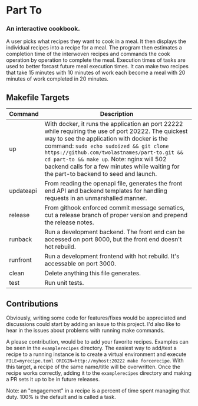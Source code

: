 # Part To

### An interactive cookbook.

A user picks what recipes they want to cook in a meal. It then displays the individual recipes into a recipe for a meal. The program then estimates a completion time of the interwoven recipes and commands the cook operation by operation to complete the meal. Execution times of tasks are used to better forcast future meal execution times. It can make two recipes that take 15 minutes with 10 minutes of work each become a meal with 20 minutes of work completed in 20 minutes.

## Makefile Targets

| Command   | Description |
|-----------|-------------|
| up        | With docker, it runs the application an port 22222 while requiring the use of port 20222. The quickest way to see the application with docker is the command: `sudo echo sudoized && git clone https://github.com/twolastnames/part-to.git && cd part-to && make up`. Note: nginx will 502 backend calls for a few minutes while waiting for the part-to backend to seed and launch.
| updateapi | From reading the openapi file, generates the front end API and backend templates for handling requests in an unmarshalled manner. |
| release   | From githook enforced commit message sematics, cut a release branch of proper version and prepend the release notes. | 
| runback   | Run a development backend. The front end can be accessed on port 8000, but the front end doesn't hot rebuild. |
| runfront  | Run a development frontend with hot rebuild. It's accessable on port 3000. |
| clean     | Delete anything this file generates. |
| test      | Run unit tests. |



## Contributions

Obviously, writing some code for features/fixes would be appreciated and discussions could start by adding an issue to this project. I'd also like to hear in the issues about problems with running make commands.

A please contribution, would be to add your favorite recipes. Examples can be seen in the `examplerecipes` directory. The easiest way to add/test a recipe to a running instance is to create a virtual environment and execute `FILE=myrecipe.toml ORIGIN=http://myhost:20222 make forcerecipe`. With this target, a recipe of the same name/title will be overwritten. Once the recipe works correctly, adding it to the `examplerecipes` directory and making a PR sets it up to be in future releases.

Note: an "engagement" in a recipe is a percent of time spent managing that duty. 100% is the default and is called a task.
